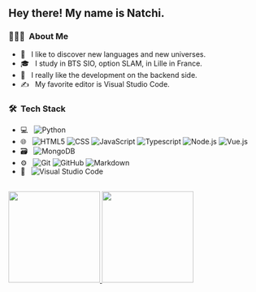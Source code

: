 <h2> Hey there! My name is Natchi.</h2>

<h3> 👨🏻‍💻 &nbsp;About Me </h3>

- 🤔 &nbsp; I like to discover new languages and new universes.
- 🎓 &nbsp; I study in BTS SIO, option SLAM, in Lille in France.
- 🌱 &nbsp; I really like the development on the backend side.
- ✍️ &nbsp; My favorite editor is Visual Studio Code.

<h3> 🛠 &nbsp;Tech Stack</h3>

- 💻 &nbsp;
  ![Python](https://img.shields.io/badge/-Python-333333?style=flat&logo=python)
- 🌐 &nbsp;
  ![HTML5](https://img.shields.io/badge/-HTML5-333333?style=flat&logo=HTML5)
  ![CSS](https://img.shields.io/badge/-CSS-333333?style=flat&logo=CSS3&logoColor=1572B6)
  ![JavaScript](https://img.shields.io/badge/-JavaScript-333333?style=flat&logo=javascript)
  ![Typescript](https://img.shields.io/badge/-Typescript-333333?style=flat&logo=typescript)
  ![Node.js](https://img.shields.io/badge/-Node.js-333333?style=flat&logo=node.js)
  ![Vue.js](https://img.shields.io/badge/-Vue.js-333333?style=flat&logo=vue.js)
- 🗃️ &nbsp;
  ![MongoDB](https://img.shields.io/badge/-MongoDB-333333?style=flat&logo=mongodb)
- ⚙️ &nbsp;
  ![Git](https://img.shields.io/badge/-Git-333333?style=flat&logo=git)
  ![GitHub](https://img.shields.io/badge/-GitHub-333333?style=flat&logo=github)
  ![Markdown](https://img.shields.io/badge/-Markdown-333333?style=flat&logo=markdown)
- 🔧 &nbsp;
  ![Visual Studio Code](https://img.shields.io/badge/-Visual%20Studio%20Code-333333?style=flat&logo=visual-studio-code&logoColor=007ACC)

<br/>

<a href="https://github.com/Natchi59">
  <img height="180em" src="https://github-readme-stats.vercel.app/api?username=Natchi59&show_icons=true&theme=dracula" />
  <img height="180em" src="https://github-readme-stats.vercel.app/api/top-langs/?username=Natchi59&theme=dracula&layout=compact" />
</a>
